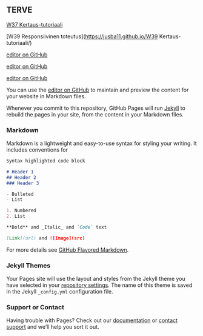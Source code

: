 ## TERVE

[W37 Kertaus-tutoriaali](https://jusba11.github.io/W37%20Kertaus-tutoriaali/)

[W39 Responsiivinen toteutus](https://jusba11.github.io/W39 Kertaus-tutoriaali/)

[editor on GitHub](https://jusba11.github.io/W37%20Kertaus-tutoriaali/)

[editor on GitHub](https://jusba11.github.io/W37%20Kertaus-tutoriaali/)

[editor on GitHub](https://jusba11.github.io/W37%20Kertaus-tutoriaali/)



You can use the [editor on GitHub](https://github.com/Jusba11/Jusba11.github.io/edit/master/index.md) to maintain and preview the content for your website in Markdown files.

Whenever you commit to this repository, GitHub Pages will run [Jekyll](https://jekyllrb.com/) to rebuild the pages in your site, from the content in your Markdown files.

### Markdown

Markdown is a lightweight and easy-to-use syntax for styling your writing. It includes conventions for

```markdown
Syntax highlighted code block

# Header 1
## Header 2
### Header 3

- Bulleted
- List

1. Numbered
2. List

**Bold** and _Italic_ and `Code` text

[Link](url) and ![Image](src)
```

For more details see [GitHub Flavored Markdown](https://guides.github.com/features/mastering-markdown/).

### Jekyll Themes

Your Pages site will use the layout and styles from the Jekyll theme you have selected in your [repository settings](https://github.com/Jusba11/Jusba11.github.io/settings). The name of this theme is saved in the Jekyll `_config.yml` configuration file.

### Support or Contact

Having trouble with Pages? Check out our [documentation](https://help.github.com/categories/github-pages-basics/) or [contact support](https://github.com/contact) and we’ll help you sort it out.

